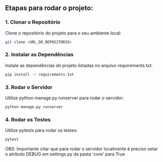 ## Etapas para rodar o projeto:

### 1. Clonar o Repositório

Clone o repositório do projeto para o seu ambiente local:

```bash
git clone <URL_DO_REPOSITORIO>
```

### 2. Instalar as Dependências

Instale as dependências do projeto listadas no arquivo requirements.txt:

```bash
pip install -r requirements.txt
```

### 3. Rodar o Servidor

Utilize python manage.py runserver para rodar o servidor:

```bash
python manage.py runserver
```

### 4. Rodar os Testes

Utilize pytests para rodar os testes:

```bash
pytest
```

OBS: Importante citar que para rodar o servidor localmente é preciso setar o atributo DEBUG em settings.py da pasta 'core' para True
